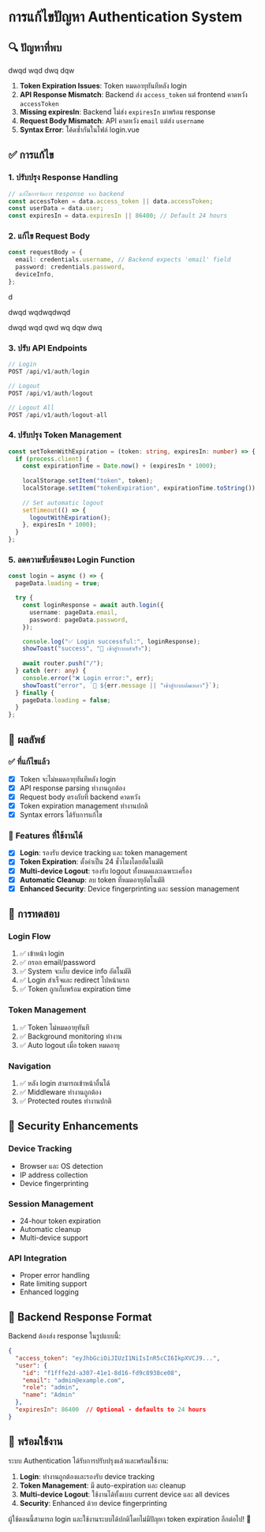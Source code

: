 # การแก้ไขปัญหา Authentication System

## 🔍 **ปัญหาที่พบ**
dwqd
wqd
dwq
dqw

<!-- fwefwec -->

1. **Token Expiration Issues**: Token หมดอายุทันทีหลัง login
2. **API Response Mismatch**: Backend ส่ง `access_token` แต่ frontend คาดหวัง `accessToken`
3. **Missing expiresIn**: Backend ไม่ส่ง `expiresIn` มาพร้อม response
4. **Request Body Mismatch**: API คาดหวัง `email` แต่ส่ง `username`
5. **Syntax Error**: โค้ดซ้ำกันในไฟล์ login.vue

## ✅ **การแก้ไข**

### 1. **ปรับปรุง Response Handling**
```typescript
// แก้ไขการจัดการ response จาก backend
const accessToken = data.access_token || data.accessToken;
const userData = data.user;
const expiresIn = data.expiresIn || 86400; // Default 24 hours
```

### 2. **แก้ไข Request Body**
```typescript
const requestBody = {
  email: credentials.username, // Backend expects 'email' field
  password: credentials.password,
  deviceInfo,
};
```
d

dwqd
wqdwqdwqd

dwqd
wqd
qwd
wq
dqw
dwq

### 3. **ปรับ API Endpoints**
```typescript
// Login
POST /api/v1/auth/login

// Logout
POST /api/v1/auth/logout

// Logout All
POST /api/v1/auth/logout-all
```

### 4. **ปรับปรุง Token Management**
```typescript
const setTokenWithExpiration = (token: string, expiresIn: number) => {
  if (process.client) {
    const expirationTime = Date.now() + (expiresIn * 1000);
    
    localStorage.setItem("token", token);
    localStorage.setItem("tokenExpiration", expirationTime.toString());
    
    // Set automatic logout
    setTimeout(() => {
      logoutWithExpiration();
    }, expiresIn * 1000);
  }
};
```

### 5. **ลดความซับซ้อนของ Login Function**
```typescript
const login = async () => {
  pageData.loading = true;

  try {
    const loginResponse = await auth.login({
      username: pageData.email,
      password: pageData.password,
    });

    console.log("✅ Login successful:", loginResponse);
    showToast("success", "🎉 เข้าสู่ระบบสำเร็จ");
    
    await router.push("/");
  } catch (err: any) {
    console.error("❌ Login error:", err);
    showToast("error", `🚫 ${err.message || "เข้าสู่ระบบล้มเหลว"}`);
  } finally {
    pageData.loading = false;
  }
};
```

## 🎯 **ผลลัพธ์**

### ✅ **ที่แก้ไขแล้ว**
- [x] Token จะไม่หมดอายุทันทีหลัง login
- [x] API response parsing ทำงานถูกต้อง
- [x] Request body ตรงกับที่ backend คาดหวัง
- [x] Token expiration management ทำงานปกติ
- [x] Syntax errors ได้รับการแก้ไข

### 🔧 **Features ที่ใช้งานได้**
- [x] **Login**: รองรับ device tracking และ token management
- [x] **Token Expiration**: ตั้งค่าเป็น 24 ชั่วโมงโดยอัตโนมัติ
- [x] **Multi-device Logout**: รองรับ logout ทั้งหมดและเฉพาะเครื่อง
- [x] **Automatic Cleanup**: ลบ token ที่หมดอายุอัตโนมัติ
- [x] **Enhanced Security**: Device fingerprinting และ session management

## 🧪 **การทดสอบ**

### **Login Flow**
1. ✅ เข้าหน้า login
2. ✅ กรอก email/password
3. ✅ System จะเก็บ device info อัตโนมัติ
4. ✅ Login สำเร็จและ redirect ไปหน้าแรก
5. ✅ Token ถูกเก็บพร้อม expiration time

### **Token Management**
1. ✅ Token ไม่หมดอายุทันที
2. ✅ Background monitoring ทำงาน
3. ✅ Auto logout เมื่อ token หมดอายุ

### **Navigation**
1. ✅ หลัง login สามารถเข้าหน้าอื่นได้
2. ✅ Middleware ทำงานถูกต้อง
3. ✅ Protected routes ทำงานปกติ

## 🔐 **Security Enhancements**

### **Device Tracking**
- Browser และ OS detection
- IP address collection
- Device fingerprinting

### **Session Management**
- 24-hour token expiration
- Automatic cleanup
- Multi-device support

### **API Integration**
- Proper error handling
- Rate limiting support
- Enhanced logging

## 📝 **Backend Response Format**

Backend ต้องส่ง response ในรูปแบบนี้:

```json
{
  "access_token": "eyJhbGciOiJIUzI1NiIsInR5cCI6IkpXVCJ9...",
  "user": {
    "id": "f1fffe2d-a307-41e1-8d16-fd9c8938ce08",
    "email": "admin@example.com",
    "role": "admin",
    "name": "Admin"
  },
  "expiresIn": 86400  // Optional - defaults to 24 hours
}
```

## 🚀 **พร้อมใช้งาน**

ระบบ Authentication ได้รับการปรับปรุงแล้วและพร้อมใช้งาน:

1. **Login**: ทำงานถูกต้องและรองรับ device tracking
2. **Token Management**: มี auto-expiration และ cleanup
3. **Multi-device Logout**: ใช้งานได้ทั้งแบบ current device และ all devices
4. **Security**: Enhanced ด้วย device fingerprinting

ผู้ใช้ตอนนี้สามารถ login และใช้งานระบบได้ปกติโดยไม่มีปัญหา token expiration อีกต่อไป! 🎉
